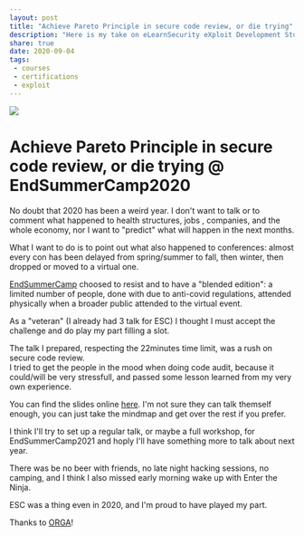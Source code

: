 ```yaml
---
layout: post
title: "Achieve Pareto Principle in secure code review, or die trying"
description: "Here is my take on eLearnSecurity eXploit Development Student course and relative certification process"
share: true
date: 2020-09-04
tags:
 - courses
 - certifications
 - exploit
---
```


![](http://www.sm4x.org/gfx/ESC+.png)

# Achieve Pareto Principle in secure code review, or die trying @ EndSummerCamp2020

No doubt that 2020 has been a weird year. I don't want to talk or to comment what happened to health structures, jobs , companies, and the whole economy, nor I want to "predict" what will happen in the next months.

What I want to do is to point out what also happened to conferences: almost every con has been delayed from spring/summer to fall, then winter, then dropped or moved to a virtual one.

[EndSummerCamp](https://www.endsummercamp.org/) choosed to resist and to have a "blended edition": a limited number of people, done with due to anti-covid regulations, attended physically when a broader public attended to the virtual event.

As a "veteran" (I already had 3 talk for ESC) I thought I must accept the challenge and do play my part filling a slot.

The talk I prepared, respecting the 22minutes time limit, was a rush on secure code review.  
I tried to get the people in the mood when doing code audit, because it could/will be very stressfull, and passed some lesson learned from my very own experience.

You can find the slides online [here]({{site.baseurl}}/images/posts/2020/rushing_secure_code_review-public.pdf). I'm not sure they can talk themself enough, you can just take the mindmap and get over the rest if you prefer.

I think I'll try to set up a regular talk, or maybe a full workshop, for EndSummerCamp2021 and hoply I'll have something more to talk about next year.

There was be no beer with friends, no late night hacking sessions, no camping, and I think I also missed early morning wake up with Enter the Ninja.

ESC was a thing even in 2020, and I'm proud to have played my part.

Thanks to [ORGA](https://www.endsummercamp.org/index.php/ESC20-Orga)!

